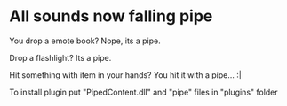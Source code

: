 # All sounds now falling pipe
You drop a emote book? Nope, its a pipe.

Drop a flashlight? Its a pipe.

Hit something with item in your hands? You hit it with a pipe... :|

To install plugin put "PipedContent.dll" and "pipe" files in "plugins" folder